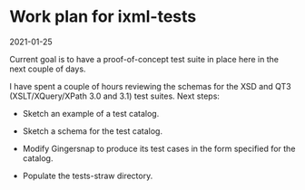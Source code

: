 # Work plan for ixml-tests

2021-01-25

Current goal is to have a proof-of-concept test suite in place here in the next couple of days.

I have spent a couple of hours reviewing the schemas for the XSD and QT3 (XSLT/XQuery/XPath 3.0 and 3.1) test suites.  Next steps:

* Sketch an example of a test catalog.

* Sketch a schema for the test catalog.

* Modify Gingersnap to produce its test cases in the form specified for the catalog.

* Populate the tests-straw directory.

